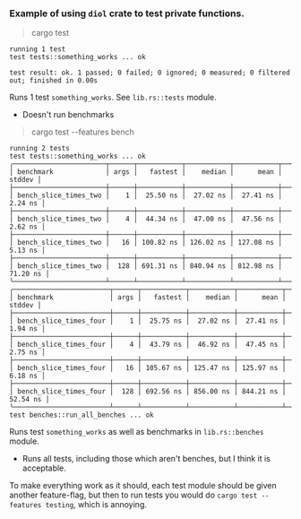 ### Example of using `diol` crate to test private functions.

> cargo test

```
running 1 test
test tests::something_works ... ok

test result: ok. 1 passed; 0 failed; 0 ignored; 0 measured; 0 filtered out; finished in 0.00s
```

Runs 1 test `something_works`. See `lib.rs::tests` module.
- Doesn't run benchmarks

> cargo test --features bench

```
running 2 tests
test tests::something_works ... ok
╭───────────────────────┬──────┬───────────┬───────────┬───────────┬───────────╮
│ benchmark             │ args │   fastest │    median │      mean │    stddev │
├───────────────────────┼──────┼───────────┼───────────┼───────────┼───────────┤
│ bench_slice_times_two │    1 │  25.50 ns │  27.02 ns │  27.41 ns │   2.24 ns │
├───────────────────────┼──────┼───────────┼───────────┼───────────┼───────────┤
│ bench_slice_times_two │    4 │  44.34 ns │  47.00 ns │  47.56 ns │   2.62 ns │
├───────────────────────┼──────┼───────────┼───────────┼───────────┼───────────┤
│ bench_slice_times_two │   16 │ 100.82 ns │ 126.02 ns │ 127.08 ns │   5.13 ns │
├───────────────────────┼──────┼───────────┼───────────┼───────────┼───────────┤
│ bench_slice_times_two │  128 │ 691.31 ns │ 840.94 ns │ 812.98 ns │  71.20 ns │
╰───────────────────────┴──────┴───────────┴───────────┴───────────┴───────────╯
╭────────────────────────┬──────┬───────────┬───────────┬───────────┬───────────╮
│ benchmark              │ args │   fastest │    median │      mean │    stddev │
├────────────────────────┼──────┼───────────┼───────────┼───────────┼───────────┤
│ bench_slice_times_four │    1 │  25.75 ns │  27.02 ns │  27.41 ns │   1.94 ns │
├────────────────────────┼──────┼───────────┼───────────┼───────────┼───────────┤
│ bench_slice_times_four │    4 │  43.79 ns │  46.92 ns │  47.45 ns │   2.75 ns │
├────────────────────────┼──────┼───────────┼───────────┼───────────┼───────────┤
│ bench_slice_times_four │   16 │ 105.67 ns │ 125.47 ns │ 125.97 ns │   6.18 ns │
├────────────────────────┼──────┼───────────┼───────────┼───────────┼───────────┤
│ bench_slice_times_four │  128 │ 692.56 ns │ 856.00 ns │ 844.21 ns │  52.54 ns │
╰────────────────────────┴──────┴───────────┴───────────┴───────────┴───────────╯
test benches::run_all_benches ... ok
```

Runs test `something_works` as well as benchmarks in `lib.rs::benches` module.
- Runs all tests, including those which aren't benches, but I think it is acceptable.

To make everything work as it should, each test module should be given another feature-flag, but then to run tests you would do `cargo test --features testing`, which is annoying.